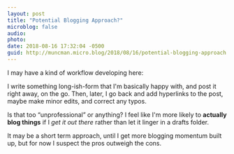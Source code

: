 ```yaml
---
layout: post
title: "Potential Blogging Approach?"
microblog: false
audio: 
photo: 
date: 2018-08-16 17:32:04 -0500
guid: http://muncman.micro.blog/2018/08/16/potential-blogging-approach.html
---
```

I may have a kind of workflow developing here: 

I write something long-ish-form that I'm basically happy with, and post it right away, on the go. Then, later, I go back and add hyperlinks to the post, maybe make minor edits, and correct any typos. 

Is that too “unprofessional” or anything? I feel like I'm more likely to **actually blog things** if I _get it out there_ rather than let it linger in a drafts folder. 

It may be a short term approach, until I get more blogging momentum built up, but for now I suspect the pros outweigh the cons. 
